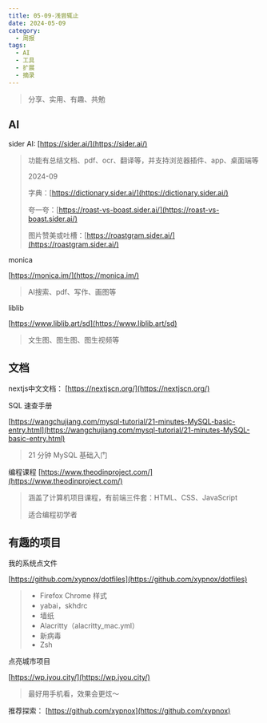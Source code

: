 ```yaml
---
title: 05-09-浅尝辄止
date: 2024-05-09
category:
  - 周报
tags:
  - AI
  - 工具
  - 扩展
  - 摘录
---
```



> 分享、实用、有趣、共勉



## AI

sider AI:
[https://sider.ai/](https://sider.ai/)
> 功能有总结文档、pdf、ocr、翻译等，并支持浏览器插件、app、桌面端等
> 
> 2024-09
> 
>字典：[https://dictionary.sider.ai/](https://dictionary.sider.ai/)
>
> 夸一夸：[https://roast-vs-boast.sider.ai/](https://roast-vs-boast.sider.ai/)
> 
> 图片赞美或吐槽：[https://roastgram.sider.ai/](https://roastgram.sider.ai/)



monica

[https://monica.im/](https://monica.im/)
> AI搜索、pdf、写作、画图等


liblib

[https://www.liblib.art/sd](https://www.liblib.art/sd)
>文生图、图生图、图生视频等



## 文档


nextjs中文文档：
[https://nextjscn.org/](https://nextjscn.org/)

SQL 速查手册

[https://wangchujiang.com/mysql-tutorial/21-minutes-MySQL-basic-entry.html](https://wangchujiang.com/mysql-tutorial/21-minutes-MySQL-basic-entry.html)
>21 分钟 MySQL 基础入门

编程课程
[https://www.theodinproject.com/](https://www.theodinproject.com/)

> 涵盖了计算机项目课程，有前端三件套：HTML、CSS、JavaScript
> 
> 适合编程初学者






## 有趣的项目


我的系统点文件

[https://github.com/xypnox/dotfiles](https://github.com/xypnox/dotfiles)

> -   Firefox Chrome 样式
> -   yabai，skhdrc
> -   墙纸
> -   Alacritty（alacritty_mac.yml）
> -   新病毒
> -   Zsh



点亮城市项目

[https://wp.iyou.city/](https://wp.iyou.city/)
>最好用手机看，效果会更炫～

推荐探索：
[https://github.com/xypnox](https://github.com/xypnox)
